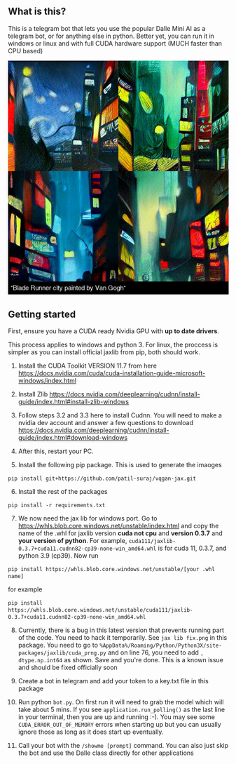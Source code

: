 ## What is this?

This is a telegram bot that lets you use the popular Dalle Mini AI as a telegram bot, or for anything else in python. Better yet, you can run it in windows or linux and with full CUDA hardware support (MUCH faster than CPU based) 

![image](example.jpg)

## Getting started

First, ensure you have a CUDA ready Nvidia GPU with **up to date drivers**. 

This process applies to windows and python 3. For linux, the proccess is simpler as you can install official jaxlib from pip, both should work. 

1. Install the CUDA Toolkit VERSION 11.7 from here https://docs.nvidia.com/cuda/cuda-installation-guide-microsoft-windows/index.html

2. Install Zlib https://docs.nvidia.com/deeplearning/cudnn/install-guide/index.html#install-zlib-windows

3. Follow steps 3.2 and 3.3 here to install Cudnn. You will need to make a nvidia dev account and answer a few questions to download https://docs.nvidia.com/deeplearning/cudnn/install-guide/index.html#download-windows

4. After this, restart your PC. 

5. Install the following pip package. This is used to generate the imaoges
```
pip install git+https://github.com/patil-suraj/vqgan-jax.git

```

6. Install the rest of the packages 
```
pip install -r requirements.txt
```

7. We now need the jax lib for windows port.
Go to https://whls.blob.core.windows.net/unstable/index.html and copy the name of the .whl for jaxlib version **cuda not cpu** and **version 0.3.7** and **your version of python**. For example, `cuda111/jaxlib-0.3.7+cuda11.cudnn82-cp39-none-win_amd64.whl` is for cuda 11, 0.3.7, and python 3.9 (cp39). Now run 
```
pip install https://whls.blob.core.windows.net/unstable/[your .whl name]
```
for example
```
pip install https://whls.blob.core.windows.net/unstable/cuda111/jaxlib-0.3.7+cuda11.cudnn82-cp39-none-win_amd64.whl
```

8. Currently, there is a bug in this latest version that prevents running part of the code. You need to hack it temporarily. See `jax lib fix.png` in this package. You need to go to `%AppData%/Roaming/Python/Python3X/site-packages/jaxlib/cuda_prng.py` and on line 76, you need to add `, dtype.np.int64` as shown. Save and you're done. This is a known issue and should be fixed officially soon

9. Create a bot in telegram and add your token to a key.txt file in this package

10. Run python `bot.py`. On first run it will need to grab the model which will take about 5 mins. If you see `application.run_polling()` as the last line in your terminal, then you are up and running :-). You may see some `CUDA_ERROR_OUT_OF_MEMORY` errors when starting up but you can usually ignore those as long as it does start up eventually. 

11. Call your bot with the `/showme [prompt]` command. You can also just skip the bot and use the Dalle class directly for other applications